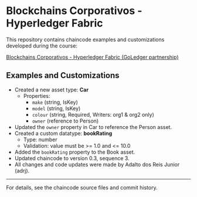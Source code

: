# Blockchains Corporativos - Hyperledger Fabric

This repository contains chaincode examples and customizations developed during the course:

[Blockchains Corporativos - Hyperledger Fabric (GoLedger partnership)](https://esr.rnp.br/cursos/blockchains-corporativos-hyperledger-fabric-parceria-oficial-goledger-seg36/)

## Examples and Customizations

- Created a new asset type: **Car**
  - Properties:
    - `make` (string, IsKey)
    - `model` (string, IsKey)
    - `colour` (string, Required, Writers: org1 & org2 only)
    - `owner` (reference to Person)
- Updated the `owner` property in Car to reference the Person asset.
- Created a custom datatype: **bookRating**
  - Type: number
  - Validation: value must be >= 1.0 and <= 10.0
- Added the `bookRating` property to the Book asset.
- Updated chaincode to version 0.3, sequence 3.
- All changes and code updates were made by Adalto dos Reis Junior (adrj).

---

For details, see the chaincode source files and commit history.
